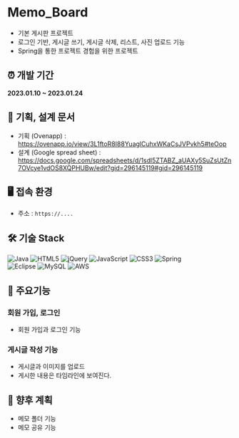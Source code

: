 # Memo_Board
 - 기본 게시판 프로젝트
 - 로그인 기반, 게시글 쓰기, 게시글 삭제, 리스트, 사진 업로드 기능
 - Spring을 통한 프로젝트 경험을 위한 프로젝트
 
 
## ⏰ 개발 기간 
**2023.01.10 ~ 2023.01.24**


## 🧾 기획, 설계 문서 

 - 기획 (Ovenapp) : https://ovenapp.io/view/3L1ftoR8I88YuaglCuhxWKaCsJVPvkh5#teOop
 - 설계 (Google spread sheet) : https://docs.google.com/spreadsheets/d/1sdl5ZTABZ_aUAXy5SuZsUtZn7OVcye1vdOS8XQPHUBw/edit?gid=296145119#gid=296145119
 
## 🖥 접속 환경

 - 주소 : `https://....`
 

## 🛠 기술 Stack

 ![Java](https://img.shields.io/badge/java-%23ED8B00.svg?style=for-the-badge&logo=java&logoColor=white)
![HTML5](https://img.shields.io/badge/html5-%23E34F26.svg?style=for-the-badge&logo=html5&logoColor=white)
![jQuery](https://img.shields.io/badge/jquery-%230769AD.svg?style=for-the-badge&logo=jquery&logoColor=white)
![JavaScript](https://img.shields.io/badge/javascript-%23323330.svg?style=for-the-badge&logo=javascript&logoColor=%23F7DF1E)
![CSS3](https://img.shields.io/badge/css3-%231572B6.svg?style=for-the-badge&logo=css3&logoColor=white)
![Spring](https://img.shields.io/badge/spring-%236DB33F.svg?style=for-the-badge&logo=spring&logoColor=white)  
![Eclipse](https://img.shields.io/badge/Eclipse-FE7A16.svg?style=for-the-badge&logo=Eclipse&logoColor=white)
![MySQL](https://img.shields.io/badge/mysql-%2300f.svg?style=for-the-badge&logo=mysql&logoColor=white)
![AWS](https://img.shields.io/badge/AWS-%23FF9900.svg?style=for-the-badge&logo=amazon-aws&logoColor=white)


## 🎁 주요기능

### 회원 가입, 로그인
  - 회원 가입과 로그인 기능
 
### 게시글 작성 기능
  - 게시글과 이미지를 업로드
  - 게시한 내용은 타임라인에 보여진다. 
 
## 🔦 향후 계획
 - 메모 폴더 기능
 - 메모 공유 기능

